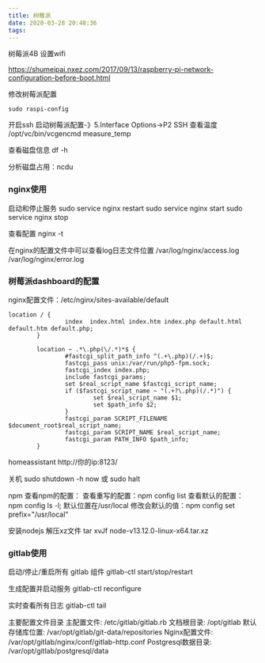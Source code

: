 ```yaml
---
title: 树莓派
date: 2020-03-28 20:48:36
tags:
---
```


树莓派4B
设置wifi

https://shumeipai.nxez.com/2017/09/13/raspberry-pi-network-configuration-before-boot.html

修改树莓派配置
```
sudo raspi-config
```

开启ssh
启动树莓派配置-》5.Interface Options->P2 SSH
查看温度
/opt/vc/bin/vcgencmd measure_temp

查看磁盘信息
df -h


分析磁盘占用：ncdu

### nginx使用

启动和停止服务
sudo service nginx restart
sudo service nginx start
sudo service nginx stop

查看配置
nginx -t

在nginx的配置文件中可以查看log日志文件位置
/var/log/nginx/access.log
/var/log/nginx/error.log

### 树莓派dashboard的配置

nginx配置文件：/etc/nginx/sites-available/default
```
location / {
                index  index.html index.htm index.php default.html default.htm default.php;
        }
 
        location ~ .*\.php(\/.*)*$ {
                #fastcgi_split_path_info ^(.+\.php)(/.+)$;
                fastcgi_pass unix:/var/run/php5-fpm.sock;
                fastcgi_index index.php;
                include fastcgi_params;
                set $real_script_name $fastcgi_script_name;
                if ($fastcgi_script_name ~ "(.+?\.php)(/.*)") {
                        set $real_script_name $1;
                        set $path_info $2;
                }
                fastcgi_param SCRIPT_FILENAME $document_root$real_script_name;
                fastcgi_param SCRIPT_NAME $real_script_name;
                fastcgi_param PATH_INFO $path_info;
        }

```

homeassistant
http://你的ip:8123/

关机
sudo shutdown -h now 或 sudo halt


npm
查看npm的配置：
查看重写的配置：npm config list
查看默认的配置：npm config ls -l; 默认位置在/usr/local
修改会默认的值：npm config set prefix="/usr/local"

安装nodejs
解压xz文件
tar xvJf node-v13.12.0-linux-x64.tar.xz


### gitlab使用

启动/停止/重启所有 gitlab 组件
gitlab-ctl start/stop/restart

生成配置并启动服务
gitlab-ctl reconfigure

实时查看所有日志
gitlab-ctl tail

主要配置文件目录
主配置文件: /etc/gitlab/gitlab.rb
文档根目录: /opt/gitlab
默认存储库位置: /var/opt/gitlab/git-data/repositories
Nginx配置文件: /var/opt/gitlab/nginx/conf/gitlab-http.conf
Postgresql数据目录: /var/opt/gitlab/postgresql/data

